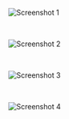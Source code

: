 ![Screenshot 1](https://github.com/user-attachments/assets/0aef417c-f1c0-4169-8301-42e8becb9d83)

<br>

![Screenshot 2](https://github.com/user-attachments/assets/987527d2-c264-434a-a474-51ccda960040)

<br>

![Screenshot 3](https://github.com/user-attachments/assets/fcfa8852-edd6-45fe-9de1-c91ba5aa51d9)

<br>

![Screenshot 4](https://github.com/user-attachments/assets/b8119415-69cc-4dc2-a4a0-7fc501cb06e9)
